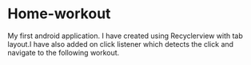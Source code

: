 # Home-workout
My first android application.
I have created using Recyclerview with tab layout.I have also added on click listener which detects the click and navigate to the following workout.

